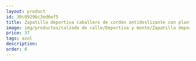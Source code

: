 ```yaml
---
layout: product
id: 30c09296c3ed6ef5
title: Zapatilla deportiva caballero de cordón antideslizante con plantilla de memoria 
image: img/productos/calzado de calle/Deportiva y monte/Zapatilla deportiva caballero de cordón antideslizante con plantilla de memoria =37=azul.webp
price: 37
tags: azul
description: 
order: 0
---
```

